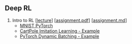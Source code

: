 ## Deep RL

1. Intro to RL [[lecture](seminar_1/intro_rl_14Oct17.pdf)] [[assignment.pdf](seminar_1/assignment1.pdf)] [[assignment.md](seminar_1/assignment1.md)]
    * [MNIST PyTorch](seminar_1/mnist_pytorch.ipynb)
    * [CartPole Imitation Learning - Example](seminar_1/CartPole_imitation_example.ipynb)
    * [PyTorch Dynamic Batching - Example](seminar_1/pytorch_dynamic_batching.ipynb)
